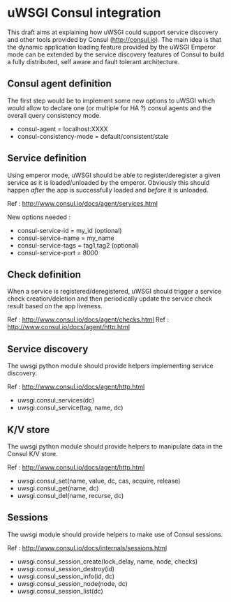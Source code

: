 uWSGI Consul integration
========================

This draft aims at explaining how uWSGI could support service discovery and other tools provided by Consul (http://consul.io). The main idea is that the dynamic application loading feature provided by the uWSGI Emperor mode can be extended by the service discovery features of Consul to build a fully distributed, self aware and fault tolerant architecture.

## Consul agent definition

The first step would be to implement some new options to uWSGI which would allow to declare one (or multiple for HA ?) consul agents and the overall query consistency mode.

* consul-agent = localhost:XXXX
* consul-consistency-mode = default/consistent/stale

## Service definition

Using emperor mode, uWSGI should be able to register/deregister a given service as it is loaded/unloaded by the emperor. Obviously this should happen *after* the app is successfully loaded and *before* it is unloaded.

Ref : http://www.consul.io/docs/agent/services.html

New options needed :

* consul-service-id = my_id (optional)
* consul-service-name = my_name
* consul-service-tags = tag1,tag2 (optional)
* consul-service-port = 8000 

## Check definition

When a service is registered/deregistered, uWSGI should trigger a service check creation/deletion and then periodically update the service check result based on the app liveness.

Ref : http://www.consul.io/docs/agent/checks.html
Ref : http://www.consul.io/docs/agent/http.html

## Service discovery

The uwsgi python module should provide helpers implementing service discovery.

Ref : http://www.consul.io/docs/agent/http.html

* uwsgi.consul_services(dc)
* uwsgi.consul_service(tag, name, dc)

## K/V store

The uwsgi python module should provide helpers to manipulate data in the Consul K/V store.

Ref : http://www.consul.io/docs/agent/http.html

* uwsgi.consul_set(name, value, dc, cas, acquire, release)
* uwsgi.consul_get(name, dc)
* uwsgi.consul_del(name, recurse, dc)

## Sessions

The uwsgi module should provide helpers to make use of Consul sessions.

Ref : http://www.consul.io/docs/internals/sessions.html

* uwsgi.consul_session_create(lock_delay, name, node, checks)
* uwsgi.consul_session_destroy(id)
* uwsgi.consul_session_info(id, dc)
* uwsgi.consul_session_node(node, dc)
* uwsgi.consul_session_list(dc)
